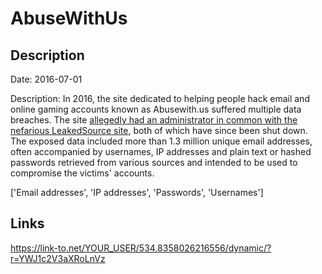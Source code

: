 # AbuseWithUs

## Description

Date: 2016-07-01

Description:
In 2016, the site dedicated to helping people hack email and online gaming accounts known as Abusewith.us suffered multiple data breaches. The site <a href="https://krebsonsecurity.com/2017/02/who-ran-leakedsource-com/" target="_blank" rel="noopener">allegedly had an administrator in common with the nefarious LeakedSource site</a>, both of which have since been shut down. The exposed data included more than 1.3 million unique email addresses, often accompanied by usernames, IP addresses and plain text or hashed passwords retrieved from various sources and intended to be used to compromise the victims' accounts.


['Email addresses', 'IP addresses', 'Passwords', 'Usernames']

## Links

https://link-to.net/YOUR_USER/534.8358026216556/dynamic/?r=YWJ1c2V3aXRoLnVz